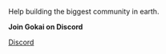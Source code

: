 Help building the biggest community in earth.

**Join Gokai on Discord**

<a href="https://discord.gg/gPuCAZx">Discord</a>
